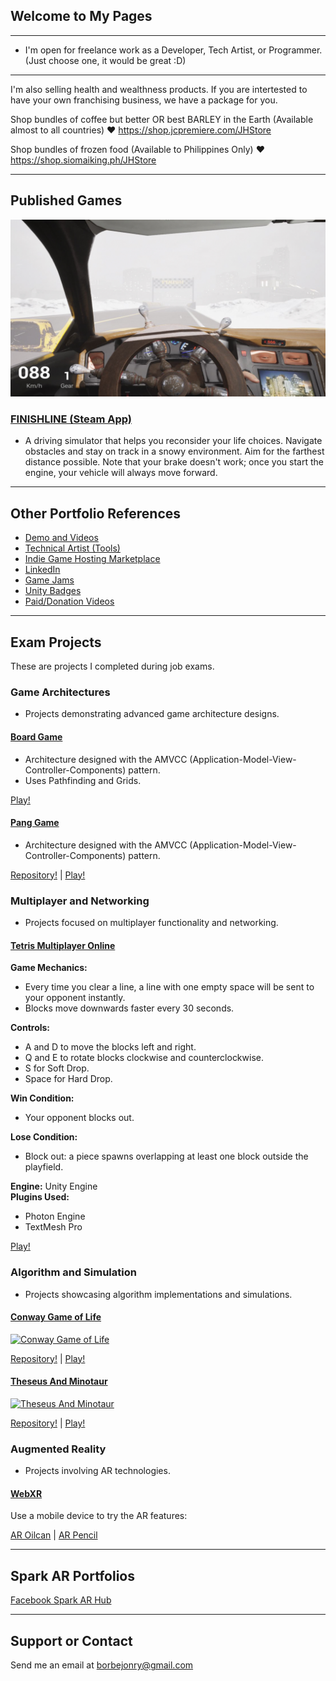 ## Welcome to My Pages
---
- I'm open for freelance work as a Developer, Tech Artist, or Programmer. (Just choose one, it would be great :D)

---
I'm also selling health and wealthness products. If you are intertested to have your own franchising business, we have a package for you.

Shop bundles of coffee but better OR best BARLEY in the Earth (Available almost to all countries) :heart:
https://shop.jcpremiere.com/JHStore

Shop bundles of frozen food (Available to Philippines Only) :heart:
https://shop.siomaiking.ph/JHStore

---
## Published Games
![FINISHLINE](/SetryProduction/Finishline01.jpg)
### [FINISHLINE (Steam App)](https://store.steampowered.com/app/2916040/FINISHLINE)
- A driving simulator that helps you reconsider your life choices. Navigate obstacles and stay on track in a snowy environment. Aim for the farthest distance possible. Note that your brake doesn't work; once you start the engine, your vehicle will always move forward.

---
## Other Portfolio References
- [Demo and Videos](https://youtube.com/playlist?list=PLD5ouE-Qrt8AKdBgXADu0QiDfF3TA-NUv&si=6ExeTviSyfcteaLK)
- [Technical Artist (Tools)](https://jonryborbe.notion.site/Technical-Artist-0156927e34f946e0a76dcf1b6f79fa46)
- [Indie Game Hosting Marketplace](https://setryproduction.itch.io)
- [LinkedIn](https://www.linkedin.com/in/jonryborbe/)
- [Game Jams](https://globalgamejam.org/users/setry-chirazaki)
- [Unity Badges](https://learn.unity.com/u/5ace0d7a880c640019bdb2de)
- [Paid/Donation Videos](https://youtube.com/playlist?list=PLD5ouE-Qrt8BYu-rPKMVQVnYER3X-jvBW&si=nq_9fZSF-lAuilKC)

---
## Exam Projects
These are projects I completed during job exams.

### Game Architectures
- Projects demonstrating advanced game architecture designs.

#### [Board Game](https://borbejonry.bitbucket.io/BoardGame01/index.html)
- Architecture designed with the AMVCC (Application-Model-View-Controller-Components) pattern.
- Uses Pathfinding and Grids.

[Play!](https://borbejonry.bitbucket.io/BoardGame01/index.html)

#### [Pang Game](https://borbejonry.bitbucket.io/PangEntry_WebGL/index.html)
- Architecture designed with the AMVCC (Application-Model-View-Controller-Components) pattern.

[Repository!](https://bitbucket.org/borbejonry/panggame) | [Play!](https://borbejonry.bitbucket.io/PangEntry_WebGL/index.html)

### Multiplayer and Networking
- Projects focused on multiplayer functionality and networking.

#### [Tetris Multiplayer Online](https://borbejonry.bitbucket.io/website/tetris_network/index.html)

**Game Mechanics:**
- Every time you clear a line, a line with one empty space will be sent to your opponent instantly.
- Blocks move downwards faster every 30 seconds.

**Controls:**
- A and D to move the blocks left and right.
- Q and E to rotate blocks clockwise and counterclockwise.
- S for Soft Drop.
- Space for Hard Drop.

**Win Condition:**
- Your opponent blocks out.

**Lose Condition:**
- Block out: a piece spawns overlapping at least one block outside the playfield.

**Engine:** Unity Engine  
**Plugins Used:** 
- Photon Engine
- TextMesh Pro

[Play!](https://borbejonry.bitbucket.io/website/tetris_network/index.html)

### Algorithm and Simulation
- Projects showcasing algorithm implementations and simulations.

#### [Conway Game of Life](https://www.youtube.com/watch?v=a_r12GPDj1U "Conway Game of Life")

[![Conway Game of Life](https://yt-embed.herokuapp.com/embed?v=a_r12GPDj1U)](https://www.youtube.com/watch?v=a_r12GPDj1U "Conway Game of Life")

[Repository!](https://bitbucket.org/borbejonry/sample-conway-game-of-life) | [Play!](https://borbejonry.bitbucket.io/SetryConwayGameOfLife/index.html)

#### [Theseus And Minotaur](https://www.youtube.com/watch?v=ZRMiaXUaNFA "Theseus And Minotaur")

[![Theseus And Minotaur](https://yt-embed.herokuapp.com/embed?v=ZRMiaXUaNFA)](https://www.youtube.com/watch?v=ZRMiaXUaNFA "Theseus And Minotaur")

[Repository!](https://bitbucket.org/borbejonry/entrytheseusandminotaur) | [Play!](https://borbejonry.bitbucket.io/website/theseus_and_minotaur/index.html)

### Augmented Reality
- Projects involving AR technologies.

#### [WebXR](https://borbejonry.bitbucket.io/website/webXR/index.html?model=default)

Use a mobile device to try the AR features:

[AR Oilcan](https://borbejonry.bitbucket.io/website/webXR/index.html?model=default) | [AR Pencil](https://borbejonry.bitbucket.io/website/webXR/index.html?model=pencil)

---
## Spark AR Portfolios
[Facebook Spark AR Hub](https://www.facebook.com/sparkarhub/portfolios/fb/DemonGodSetry/)

---
## Support or Contact
Send me an email at borbejonry@gmail.com
